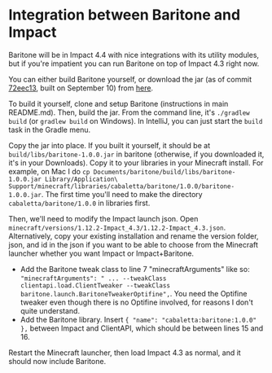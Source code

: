 # Integration between Baritone and Impact

Baritone will be in Impact 4.4 with nice integrations with its utility modules, but if you're impatient you can run Baritone on top of Impact 4.3 right now.

You can either build Baritone yourself, or download the jar (as of commit <a href="https://github.com/cabaletta/baritone/commit/72eec135d02d09b773240c175edb3c8accab8654">72eec13</a>, built on September 10) from <a href="https://www.dropbox.com/s/imc6xwwpwsh3i0y/baritone-1.0.0.jar?dl=0">here</a>.

To build it yourself, clone and setup Baritone (instructions in main README.md). Then, build the jar. From the command line, it's `./gradlew build` (or `gradlew build` on Windows). In IntelliJ, you can just start the `build` task in the Gradle menu.

Copy the jar into place. If you built it yourself, it should be at `build/libs/baritone-1.0.0.jar` in baritone (otherwise, if you downloaded it, it's in your Downloads). Copy it to your libraries in your Minecraft install. For example, on Mac I do `cp Documents/baritone/build/libs/baritone-1.0.0.jar Library/Application\ Support/minecraft/libraries/cabaletta/baritone/1.0.0/baritone-1.0.0.jar`. The first time you'll need to make the directory `cabaletta/baritone/1.0.0` in libraries first.

Then, we'll need to modify the Impact launch json. Open `minecraft/versions/1.12.2-Impact_4.3/1.12.2-Impact_4.3.json`. Alternatively, copy your existing installation and rename the version folder, json, and id in the json if you want to be able to choose from the Minecraft launcher whether you want Impact or Impact+Baritone.

- Add the Baritone tweak class to line 7 "minecraftArguments" like so: `"minecraftArguments": " ... --tweakClass clientapi.load.ClientTweaker --tweakClass baritone.launch.BaritoneTweakerOptifine",`. You need the Optifine tweaker even though there is no Optifine involved, for reasons I don't quite understand.
- Add the Baritone library. Insert `{ "name": "cabaletta:baritone:1.0.0" },` between Impact and ClientAPI, which should be between lines 15 and 16.

Restart the Minecraft launcher, then load Impact 4.3 as normal, and it should now include Baritone.
